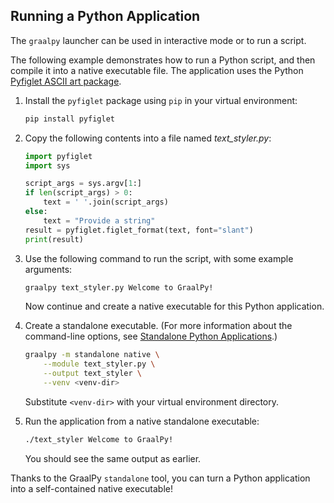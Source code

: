 ## Running a Python Application

The `graalpy` launcher can be used in interactive mode or to run a script.

The following example demonstrates how to run a Python script, and then compile it into a native executable file. 
The application uses the Python [Pyfiglet ASCII art package](https://www.geeksforgeeks.org/python-ascii-art-using-pyfiglet-module/).

1. Install the `pyfiglet` package using `pip` in your virtual environment:
    ```bash
    pip install pyfiglet
    ```

2. Copy the following contents into a file named _text_styler.py_:
    ```python
    import pyfiglet
    import sys

    script_args = sys.argv[1:]
    if len(script_args) > 0:
        text = ' '.join(script_args)
    else:
        text = "Provide a string"
    result = pyfiglet.figlet_format(text, font="slant")
    print(result)
    ```

3. Use the following command to run the script, with some example arguments:
    ```bash
    graalpy text_styler.py Welcome to GraalPy!
    ```
    Now continue and create a native executable for this Python application.

4. Create a standalone executable. (For more information about the command-line options, see [Standalone Python Applications](../reference/Standalone_Applications.md).)

    ```bash
    graalpy -m standalone native \
        --module text_styler.py \
        --output text_styler \
        --venv <venv-dir>
    ```
    Substitute `<venv-dir>` with your virtual environment directory.

5. Run the application from a native standalone executable:
    ```bash
    ./text_styler Welcome to GraalPy!
    ```
    You should see the same output as earlier. 

Thanks to the GraalPy `standalone` tool, you can turn a Python application into a self-contained native executable!

<br>